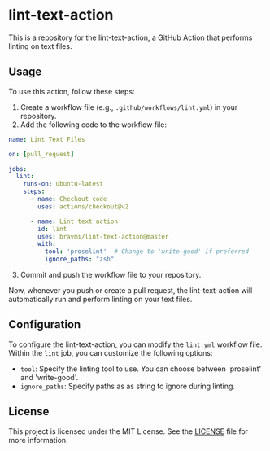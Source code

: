 # lint-text-action

This is a repository for the lint-text-action, a GitHub Action that performs linting on text files.

## Usage

To use this action, follow these steps:

1. Create a workflow file (e.g., `.github/workflows/lint.yml`) in your repository.
2. Add the following code to the workflow file:

```yaml
name: Lint Text Files

on: [pull_request]

jobs:
  lint:
    runs-on: ubuntu-latest
    steps:
      - name: Checkout code
        uses: actions/checkout@v2

      - name: Lint text action
        id: lint
        uses: bravmi/lint-text-action@master
        with:
          tool: 'proselint'  # Change to 'write-good' if preferred
          ignore_paths: "zsh"
```

3. Commit and push the workflow file to your repository.

Now, whenever you push or create a pull request, the lint-text-action will automatically run and perform linting on your text files.

## Configuration

To configure the lint-text-action, you can modify the `lint.yml` workflow file. Within the `lint` job, you can customize the following options:

- `tool`: Specify the linting tool to use. You can choose between 'proselint' and 'write-good'.
- `ignore_paths`: Specify paths as as string to ignore during linting.

## License

This project is licensed under the MIT License. See the [LICENSE](LICENSE) file for more information.
